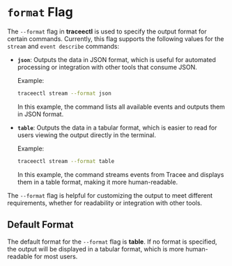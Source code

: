 # `format` Flag

The `--format` flag in **traceectl** is used to specify the output format for certain commands. Currently, this flag supports the following values for the `stream` and `event describe` commands:

- **`json`**: Outputs the data in JSON format, which is useful for automated processing or integration with other tools that consume JSON.
  
  Example:

  ```sh
  traceectl stream --format json
  ```

  In this example, the command lists all available events and outputs them in JSON format.

- **`table`**: Outputs the data in a tabular format, which is easier to read for users viewing the output directly in the terminal.
  
  Example:
  
  ```sh
  traceectl stream --format table
  ```

  In this example, the command streams events from Tracee and displays them in a table format, making it more human-readable.

The `--format` flag is helpful for customizing the output to meet different requirements, whether for readability or integration with other tools.

## Default Format

The default format for the `--format` flag is **table**. If no format is specified, the output will be displayed in a tabular format, which is more human-readable for most users.
